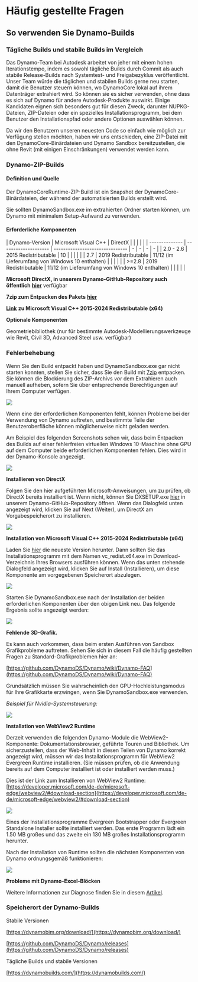 # Häufig gestellte Fragen

## So verwenden Sie Dynamo-Builds

### Tägliche Builds und stabile Builds im Vergleich

Das Dynamo-Team bei Autodesk arbeitet von jeher mit einem hohen Iterationstempo, indem es sowohl tägliche Builds durch Commit als auch stabile Release-Builds nach Systemtest- und Freigabezyklus veröffentlicht. Unser Team würde die täglichen und stabilen Builds gerne neu starten, damit die Benutzer steuern können, wo DynamoCore lokal auf ihrem Datenträger extrahiert wird. So können sie es sicher verwenden, ohne dass es sich auf Dynamo für andere Autodesk-Produkte auswirkt. Einige Kandidaten eignen sich besonders gut für diesen Zweck, darunter NUPKG-Dateien, ZIP-Dateien oder ein spezielles Installationsprogramm, bei dem Benutzer den Installationspfad oder andere Optionen auswählen können.

Da wir den Benutzern unseren neuesten Code so einfach wie möglich zur Verfügung stellen möchten, haben wir uns entschieden, eine ZIP-Datei mit den DynamoCore-Binärdateien und Dynamo Sandbox bereitzustellen, die ohne Revit (mit einigen Einschränkungen) verwendet werden kann.

### Dynamo-ZIP-Builds

#### Definition und Quelle

Der DynamoCoreRuntime-ZIP-Build ist ein Snapshot der DynamoCore-Binärdateien, der während der automatisierten Builds erstellt wird.

Sie sollten DynamoSandbox.exe im extrahierten Ordner starten können, um Dynamo mit minimalem Setup-Aufwand zu verwenden.

#### Erforderliche Komponenten

| Dynamo-Version | Microsoft Visual C++ | DirectX | | | | | | -------------- | -------------------- | ------------------------------- | - | - | - | - | | 2.0 - 2.6 | 2015 Redistributable | 10 | | | | | | 2.7 | 2019 Redistributable | 11/12 (im Lieferumfang von Windows 10 enthalten) | | | | | | >=2.8 | 2019 Redistributable | 11/12 (im Lieferumfang von Windows 10 enthalten) | | | | |

**Microsoft DirectX, in unserem Dynamo-GitHub-Repository auch öffentlich** [**hier**](https://github.com/DynamoDS/Dynamo/tree/master/tools/install/Extra/DirectX) verfügbar

**7zip zum Entpacken des Pakets** [**hier**](https://www.7-zip.de/download.html)

[**Link**](https://aka.ms/vs/17/release/vc_redist.x64.exe) **zu Microsoft Visual C++ 2015-2024 Redistributable (x64)**

**Optionale Komponenten**

Geometriebibliothek (nur für bestimmte Autodesk-Modellierungswerkzeuge wie Revit, Civil 3D, Advanced Steel usw. verfügbar)

### Fehlerbehebung

Wenn Sie den Build entpackt haben und DynamoSandbox.exe gar nicht starten konnten, stellen Sie sicher, dass Sie den Build mit [7zip](https://www.7-zip.de/download.html) entpacken. Sie können die Blockierung des ZIP-Archivs _vor_ dem Extrahieren auch manuell aufheben, sofern Sie über entsprechende Berechtigungen auf Ihrem Computer verfügen.

![](images/a-7/dynamo-builds-1.png)

Wenn eine der erforderlichen Komponenten fehlt, können Probleme bei der Verwendung von Dynamo auftreten, und bestimmte Teile der Benutzeroberfläche können möglicherweise nicht geladen werden.

Am Beispiel des folgenden Screenshots sehen wir, dass beim Entpacken des Builds auf einer fehlerfreien virtuellen Windows 10-Maschine ohne GPU auf dem Computer beide erforderlichen Komponenten fehlen. Dies wird in der Dynamo-Konsole angezeigt.

![](images/a-7/dynamo-builds-2.png)

**Installieren von DirectX**

Folgen Sie den hier aufgeführten Microsoft-Anweisungen, um zu prüfen, ob DirectX bereits installiert ist. Wenn nicht, können Sie DXSETUP.exe [hier](https://github.com/DynamoDS/Dynamo/tree/master/tools/install/Extra/DirectX) in unserem Dynamo-GitHub-Repository öffnen. Wenn das Dialogfeld unten angezeigt wird, klicken Sie auf Next (Weiter), um DirectX am Vorgabespeicherort zu installieren.

![](images/a-7/dynamo-builds-3.png)

**Installation von Microsoft Visual C++ 2015-2024 Redistributable (x64)**

Laden Sie [hier](https://aka.ms/vs/17/release/vc_redist.x64.exe) die neueste Version herunter. Dann sollten Sie das Installationsprogramm mit dem Namen vc_redist.x64.exe im Download-Verzeichnis Ihres Browsers ausführen können. Wenn das unten stehende Dialogfeld angezeigt wird, klicken Sie auf Install (Installieren), um diese Komponente am vorgegebenen Speicherort abzulegen.

![](images/a-7/dynamo-builds-4.png)

Starten Sie DynamoSandbox.exe nach der Installation der beiden erforderlichen Komponenten über den obigen Link neu. Das folgende Ergebnis sollte angezeigt werden:

![](images/a-7/dynamo-builds-5.png)

**Fehlende 3D-Grafik.**

Es kann auch vorkommen, dass beim ersten Ausführen von Sandbox Grafikprobleme auftreten. Sehen Sie sich in diesem Fall die häufig gestellten Fragen zu Standard-Grafikproblemen hier an:

[https://github.com/DynamoDS/Dynamo/wiki/Dynamo-FAQ](https://github.com/DynamoDS/Dynamo/wiki/Dynamo-FAQ)

Grundsätzlich müssen Sie wahrscheinlich den GPU-Hochleistungsmodus für Ihre Grafikkarte erzwingen, wenn Sie DynamoSandbox.exe verwenden.

_Beispiel für Nvidia-Systemsteuerung:_

![](images/a-7/dynamo-builds-6.png)

**Installation von WebView2 Runtime**

Derzeit verwenden die folgenden Dynamo-Module die WebView2-Komponente: Dokumentationsbrowser, geführte Touren und Bibliothek. Um sicherzustellen, dass der Web-Inhalt in diesen Teilen von Dynamo korrekt angezeigt wird, müssen wir das Installationsprogramm für WebView2 Evergreen Runtime installieren. (Sie müssen prüfen, ob die Anwendung bereits auf dem Computer installiert ist oder installiert werden muss.)

Dies ist der Link zum Installieren von WebView2 Runtime: [https://developer.microsoft.com/de-de/microsoft-edge/webview2/#download-section](https://developer.microsoft.com/de-de/microsoft-edge/webview2/#download-section)

![](images/a-7/dynamo-builds-7.png)

Eines der Installationsprogramme Evergreen Bootstrapper oder Evergreen Standalone Installer sollte installiert werden. Das erste Programm lädt ein 1.50 MB großes und das zweite ein 130 MB großes Installationsprogramm herunter.

Nach der Installation von Runtime sollten die nächsten Komponenten von Dynamo ordnungsgemäß funktionieren:

![](images/a-7/dynamo-builds-8.png)

**Probleme mit Dynamo-Excel-Blöcken**

Weitere Informationen zur Diagnose finden Sie in diesem [Artikel](https://www.autodesk.com/de/support/technical/article/caas/sfdcarticles/sfdcarticles/DEU/Warning-Data-ImportExcel-operation-failed-Could-not-load-file-or-assembly-Microsoft-Office-Interop-Excel-when-running-the-Dynamo-script-in-Revit.html).

### Speicherort der Dynamo-Builds

Stabile Versionen

[https://dynamobim.org/download/](https://dynamobim.org/download/)

[https://github.com/DynamoDS/Dynamo/releases](https://github.com/DynamoDS/Dynamo/releases)

Tägliche Builds und stabile Versionen

[https://dynamobuilds.com/](https://dynamobuilds.com/)

